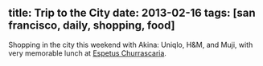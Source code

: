 title: Trip to the City
date: 2013-02-16
tags: [san francisco, daily, shopping, food]
---

Shopping in the city this weekend with Akina: Uniqlo, H&M, and Muji, with very memorable lunch at [Espetus Churrascaria](http://www.espetus.com/).
